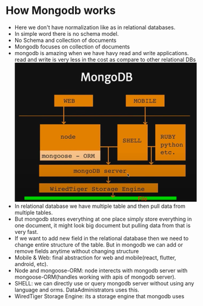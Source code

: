 # How Mongodb works

- Here we don't have normalization like as in relational databases.
- In simple word there is no schema model.
- No Schema and collection of documents
- Mongodb focuses on collection of documents
- mongodb is amazing when we have havy read and write applications. read and write is very less in the cost as compare to other relational DBs
  ![Image](../ss/1.png)
- In relational database we have multiple table and then pull data from multiple tables.
- But mongodb stores everything at one place simply store everything in one document, it might look big document but pulling data from that is very fast.
- If we want to add new field in the relational database then we need to change entire structure of the table. But in mongodb we can add or remove fields anytime without changing structure
- Mobile & Web: final abstraction for web and mobile(react, flutter, android, etc).
- Node and mongoose-ORM: node interects with mongodb server with mongoose-ORM(handles working with apis of mongodb server).
- SHELL: we can directly use or query mongodb server without using any language and orms. DataAdministrators uses this.
- WiredTiger Storage Engine: its a storage engine that mongodb uses

